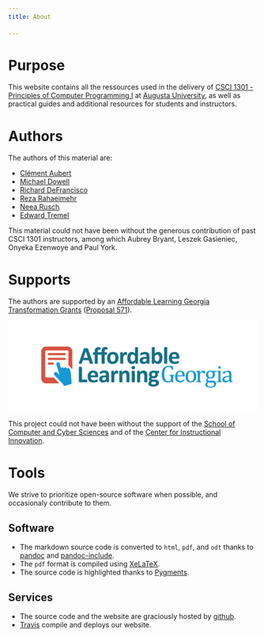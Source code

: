 ```yaml
---
title: About

---
```


# Purpose

This website contains all the ressources used in the delivery of [CSCI 1301 - Principles of Computer Programming I](http://catalog.augusta.edu/preview_course_nopop.php?catoid=27&coid=70445) at [Augusta University](https://www.augusta.edu), as well as practical guides and additional resources for students and instructors.

# Authors

The authors of this material are:

- [Clément Aubert](http://spots.augusta.edu/caubert/)
- [Michael Dowell](https://spots.augusta.edu/mdowell/)
- [Richard DeFrancisco](https://www.augusta.edu/faculty/directory/view.php?id=RDEFRANCISCO)
- [Reza Rahaeimehr](https://www.augusta.edu/faculty/directory/view.php?id=RRAHAEIMEHR)
- [Neea Rusch](mailto:nrusch@augusta.edu)
- [Edward Tremel](https://edwardtremel.com/)

This material could not have been without the generous contribution of past CSCI 1301 instructors, among which Aubrey Bryant, Leszek Gasieniec, Onyeka Ezenwoye and Paul York.

# Supports

The authors are supported by an [Affordable Learning Georgia](https://www.affordablelearninggeorgia.org/) [Transformation Grants](https://www.affordablelearninggeorgia.org/about/r19_grantees) ([Proposal 571](https://www.affordablelearninggeorgia.org/documents/571-proposal.docx)).

[![](img/ALG_Logo_hires.png)](https://www.affordablelearninggeorgia.org/)

This project could not have been without the support of the [School of Computer and Cyber Sciences](https://www.augusta.edu/ccs/) and of the [Center for Instructional Innovation](https://www.augusta.edu/innovation/).

# Tools

We strive to prioritize open-source software when possible, and occasionaly contribute to them.

## Software

- The markdown source code is converted to `html`, `pdf`, and `odt` thanks to [pandoc](https://pandoc.org/) and [pandoc-include](https://github.com/DCsunset/pandoc-include).
- The `pdf` format is compiled using [XeLaTeX](https://tug.org/xetex/).
- The source code is highlighted thanks to [Pygments](https://pygments.org/).


## Services

- The source code and the website are graciously hosted by [github](https://github.com/).
- [Travis](https://travis-ci.org/) compile and deploys our website.

